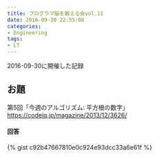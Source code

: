 ```yaml
---
title: プログラマ脳を鍛える会vol.11
date: 2016-09-30 22:55:08
categories:
- Engineering
tags:
- LT
---
```

2016-09-30に開催した記録

お題
--

第5回「今週のアルゴリズム: 平方根の数字」https://codeiq.jp/magazine/2013/12/3626/

#### 回答
{% gist c92b47667810e0c924e93dcc33a6e61f %}
